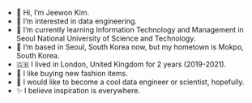 - 👋 Hi, I’m Jeewon Kim.
- 👀 I’m interested in data engineering.
- 🌱 I’m currently learning Information Technology and Management in Seoul National University of Science and Technology.
- 💞️ I’m based in Seoul, South Korea now, but my hometown is Mokpo, South Korea.
- 🇬🇧 I lived in London, United Kingdom for 2 years (2019-2021).
- 👗 I like buying new fashion items.
- 💭 I would like to become a cool data engineer or scientist, hopefully.
- ✨ I believe inspiration is everywhere.

<!---
jeewonkimm2/jeewonkimm2 is a ✨ special ✨ repository because its `README.md` (this file) appears on your GitHub profile.
You can click the Preview link to take a look at your changes.
--->
